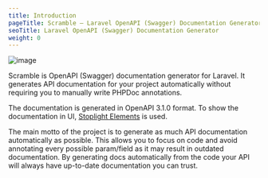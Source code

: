 ```yaml
---
title: Introduction
pageTitle: Scramble – Laravel OpenAPI (Swagger) Documentation Generator
seoTitle: Laravel OpenAPI (Swagger) Documentation Generator
weight: 0
---
```

![image](https://user-images.githubusercontent.com/6153876/188955654-36170ddc-a9ee-4108-8f65-a89e2c028a5e.png)

Scramble is OpenAPI (Swagger) documentation generator for Laravel. It generates API documentation for your project automatically without requiring you to manually write PHPDoc annotations. 

The documentation is generated in OpenAPI 3.1.0 format. To show the documentation in UI, [Stoplight Elements](https://github.com/stoplightio/elements) is used.

The main motto of the project is to generate as much API documentation automatically as possible. This allows you to focus on code and avoid annotating every possible param/field as it may result in outdated documentation. By generating docs automatically from the code your API will always have up-to-date documentation you can trust.
